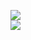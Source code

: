 [![](https://img.shields.io/badge/Made%20With-Github%20Spray-lightgrey.svg?style=for-the-badge&logo=github)](https://github.com/Annihil/github-spray#23462)  
[![](https://i.imgur.com/2DrTn0Z.gif)](https://github.com/Annihil/github-spray)